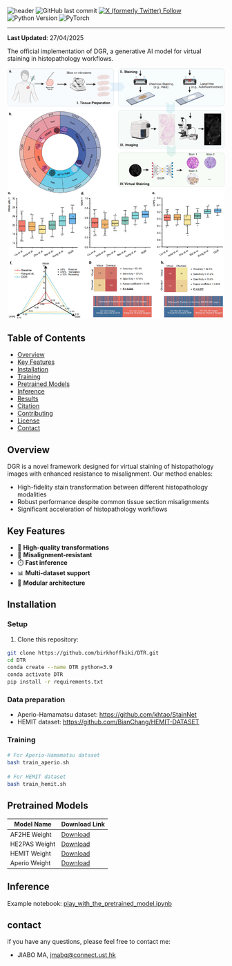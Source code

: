 <!-- # DTR
##  -->
![header](https://capsule-render.vercel.app/api?type=waving&height=200&color=gradient&text=DGR&desc=Generative%20AI%20for%20Misalignment-Resistant%20Virtual%20%20Staining%20to%20Accelerate%20Histopathology%20Workflows&descSize=19&fontAlign=8&fontAlignY=19&animation=twinkling&fontSize=50&descAlignY=43)
![GitHub last commit](https://img.shields.io/github/last-commit/birkhoffkiki/DTR?style=flat-square)
[![X (formerly Twitter) Follow](https://img.shields.io/twitter/follow/SMARTLab_HKUST%20)](https://x.com/SMARTLab_HKUST)
![Python Version](https://img.shields.io/badge/python-3.9-blue.svg)
![PyTorch](https://img.shields.io/badge/PyTorch-%23EE4C2C.svg?logo=PyTorch&logoColor=white)

--- 
**Last Updated**: 27/04/2025

The official implementation of DGR, a generative AI model for virtual staining in histopathology workflows.

![main_figure](assets/main.png)

## Table of Contents
- [Overview](#overview)
- [Key Features](#key-features)
- [Installation](#installation)
- [Training](#training)
- [Pretrained Models](#pretrained-models)
- [Inference](#inference)
- [Results](#results)
- [Citation](#citation)
- [Contributing](#contributing)
- [License](#license)
- [Contact](#contact)

## Overview
DGR is a novel  framework designed for virtual staining of histopathology images with enhanced resistance to misalignment. Our method enables:
- High-fidelity stain transformation between different histopathology modalities
- Robust performance despite common tissue section misalignments
- Significant acceleration of histopathology workflows

## Key Features
- 🚀 **High-quality transformations**
- 🔄 **Misalignment-resistant**
- ⏱️ **Fast inference**
- 📊 **Multi-dataset support**
- 🧠 **Modular architecture**

## Installation

### Setup
1. Clone this repository:
```bash
git clone https://github.com/birkhoffkiki/DTR.git
cd DTR
conda create --name DTR python=3.9
conda activate DTR
pip install -r requirements.txt
```

### Data preparation

* Aperio-Hamamatsu dataset: https://github.com/khtao/StainNet
* HEMIT dataset: https://github.com/BianChang/HEMIT-DATASET  

### Training
```bash
# For Aperio-Hamamatsu dataset
bash train_aperio.sh

# For HEMIT dataset
bash train_hemit.sh
```
## Pretrained Models

| Model Name       | Download Link |
|------------------|---------------|
| AF2HE Weight     | [Download](https://github.com/birkhoffkiki/DTR/releases/download/weights/af2he_weight.pth) |
| HE2PAS Weight   | [Download](https://github.com/birkhoffkiki/DTR/releases/download/weights/he2pas_weight.pth) |
| HEMIT Weight    | [Download](https://github.com/birkhoffkiki/DTR/releases/download/weights/hemit_weight.pth) |
| Aperio Weight   | [Download](https://github.com/birkhoffkiki/DTR/releases/download/weights/aperio_weight.pth) |


## Inference
Example notebook: [play_with_the_pretrained_model.ipynb](https://github.com/birkhoffkiki/DTR/blob/main/visualize.ipynb)

## contact

if you have any questions, please feel free to contact me:  

* JIABO MA, jmabq@connect.ust.hk

